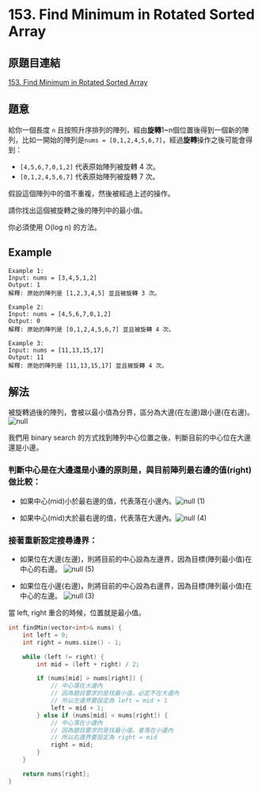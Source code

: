 # 153. Find Minimum in Rotated Sorted Array

## 原題目連結
[153. Find Minimum in Rotated Sorted Array](https://leetcode.com/problems/find-minimum-in-rotated-sorted-array/description/)

## 題意
給你一個長度 `n` 且按照升序排列的陣列，經由**旋轉**1~n個位置後得到一個新的陣列，比如一開始的陣列是`nums = [0,1,2,4,5,6,7]`，經過**旋轉**操作之後可能會得到：

* `[4,5,6,7,0,1,2]` 代表原始陣列被旋轉 4 次。
* `[0,1,2,4,5,6,7]` 代表原始陣列被旋轉 7 次。

假設這個陣列中的值不重複，然後被經過上述的操作。

請你找出這個被旋轉之後的陣列中的最小值。

你必須使用 O(log n) 的方法。

## Example
```
Example 1:
Input: nums = [3,4,5,1,2]
Output: 1
解釋: 原始的陣列是 [1,2,3,4,5] 並且被旋轉 3 次。

Example 2:
Input: nums = [4,5,6,7,0,1,2]
Output: 0
解釋: 原始的陣列是 [0,1,2,4,5,6,7] 並且被旋轉 4 次。

Example 3:
Input: nums = [11,13,15,17]
Output: 11
解釋: 原始的陣列是 [11,13,15,17] 並且被旋轉 4 次。
```

## 解法
被旋轉過後的陣列，會被以最小值為分界，區分為大邊(在左邊)跟小邊(在右邊)。
![null](https://github.com/user-attachments/assets/b0f8d0e0-c8d6-4c2f-a8b3-92745282b1c5)


我們用 binary search 的方式找到陣列中心位置之後，判斷目前的中心位在大邊還是小邊。

### 判斷中心是在大邊還是小邊的原則是，與目前陣列最右邊的值(right)做比較：
* 如果中心(mid)小於最右邊的值，代表落在小邊內。![null (1)](https://github.com/user-attachments/assets/eb968232-1290-4c8c-8b33-04e85a83b019)

* 如果中心(mid)大於最右邊的值，代表落在大邊內。![null (4)](https://github.com/user-attachments/assets/20626d2c-d1fc-46fc-be59-1abb69d669a8)


### 接著重新設定搜尋邊界：
 * 如果位在大邊(左邊)，則將目前的中心設為左邊界，因為目標(陣列最小值)在中心的右邊。
![null (5)](https://github.com/user-attachments/assets/e6463065-ebaf-44dc-9637-d3cdad387482)

 * 如果位在小邊(右邊)，則將目前的中心設為右邊界，因為目標(陣列最小值)在中心的左邊。
![null (3)](https://github.com/user-attachments/assets/9a38f526-9f6d-4dbd-a362-d0dcd0f1cf27)


當 left, right 重合的時候，位置就是最小值。

```c++
int findMin(vector<int>& nums) {
    int left = 0;
    int right = nums.size() - 1;

    while (left != right) {
        int mid = (left + right) / 2;

        if (nums[mid] > nums[right]) {
            // 中心落在大邊內
            // 因為題目要求的是找最小值，必定不在大邊內
            // 所以左邊界要設定為 left = mid + 1
            left = mid + 1;
        } else if (nums[mid] < nums[right]) {
            // 中心落在小邊內
            // 因為題目要求的是找最小值，會落在小邊內
            // 所以右邊界要設定為 right = mid
            right = mid;
        }
    }

    return nums[right];
}
```

